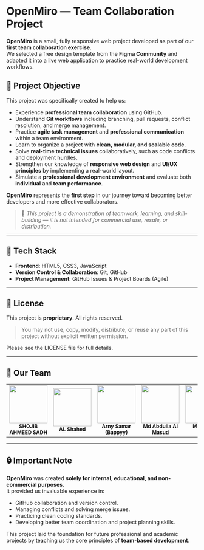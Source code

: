 # OpenMiro — Team Collaboration Project

**OpenMiro** is a small, fully responsive web project developed as part of our **first team collaboration exercise**.  
We selected a free design template from the **Figma Community** and adapted it into a live web application to practice real-world development workflows.

## 🎯 Project Objective

This project was specifically created to help us:

- Experience **professional team collaboration** using GitHub.
- Understand **Git workflows** including branching, pull requests, conflict resolution, and merge management.
- Practice **agile task management** and **professional communication** within a team environment.
- Learn to organize a project with **clean, modular, and scalable code**.
- Solve **real-time technical issues** collaboratively, such as code conflicts and deployment hurdles.
- Strengthen our knowledge of **responsive web design** and **UI/UX principles** by implementing a real-world layout.
- Simulate a **professional development environment** and evaluate both **individual** and **team performance**.

**OpenMiro** represents the **first step** in our journey toward becoming better developers and more effective collaborators.

> 🔔 *This project is a demonstration of teamwork, learning, and skill-building — it is not intended for commercial use, resale, or distribution.*

---

## 📌 Tech Stack

- **Frontend**: HTML5, CSS3, JavaScript
- **Version Control & Collaboration**: Git, GitHub
- **Project Management**: GitHub Issues & Project Boards (Agile)

---

## 🚫 License

This project is **proprietary**. All rights reserved.

> You may not use, copy, modify, distribute, or reuse any part of this project without explicit written permission.

Please see the LICENSE file for full details.

---

## 👥 Our Team

<div align="center">

<table>
  <tr>
    <td align="center">
      <img src="https://avatars.githubusercontent.com/u/57950204?v=4" width="100"/><br/>
      <sub><b>SHOJIB AHMEED SADH</b></sub>
    </td>
    <td align="center">
      <img src="https://avatars.githubusercontent.com/u/163788370?v=4" width="100"/><br/>
      <sub><b>AL Shahed</b></sub>
    </td>
    <td align="center">
      <img src="https://avatars.githubusercontent.com/u/191702287?v=4" width="100"/><br/>
      <sub><b>Arny Samar (Bappyy)</b></sub>
    </td>
    <td align="center">
      <img src="https://avatars.githubusercontent.com/u/183744873?v=4" width="100"/><br/>
      <sub><b>Md Abdulla Al Masud</b></sub>
    </td>
    <td align="center">
      <img src="https://avatars.githubusercontent.com/u/76257290?v=4" width="100"/><br/>
      <sub><b>Md Atikul Islam</b></sub>
    </td>
    <td align="center">
      <img src="https://avatars.githubusercontent.com/u/158132118?v=4" width="100"/><br/>
      <sub><b>Sushmita Das</b></sub>
    </td>
    <td align="center">
      <img src="https://avatars.githubusercontent.com/u/106229451?v=4" width="100"/><br/>
      <sub><b>MD Rifat Hossain</b></sub>
    </td>
  </tr>
</table>

</div>

---

## 🔒 Important Note

**OpenMiro** was created **solely for internal, educational, and non-commercial purposes**.  
It provided us invaluable experience in:

- GitHub collaboration and version control.
- Managing conflicts and solving merge issues.
- Practicing clean coding standards.
- Developing better team coordination and project planning skills.

This project laid the foundation for future professional and academic projects by teaching us the core principles of **team-based development**.
